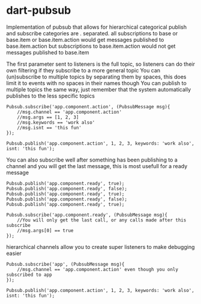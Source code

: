 dart-pubsub
===========

Implementation of pubsub that allows for hierarchical categorical publish and subscribe categories are . separated. all subscriptions to base or base.item or base.item.action would get messages published to base.item.action but subscriptions to base.item.action would not get messages published to base.item

The first parameter sent to listeners is the full topic, so listeners can do their own filtering if they subscribe to a more general topic You can (un)subscribe to multiple topics by separating them by spaces, this does limit it to events with no spaces in their names though You can publish to multiple topics the same way, just remember that the system automatically publishes to the less specific topics

    Pubsub.subscribe('app.component.action', (PubsubMessage msg){
		//msg.channel == 'app.component.action'
		//msg.args == [1, 2, 3]
		//msg.keywords == 'work also'
		//msg.isnt == 'this fun'
	});

	Pubsub.publish('app.component.action', 1, 2, 3, keywords: 'work also', isnt: 'this fun');

You can also subscribe well after something has been publishing to a channel and you will get the last message, this is most usefull for a ready message

	Pubsub.publish('app.component.ready', true);
	Pubsub.publish('app.component.ready', false);
	Pubsub.publish('app.component.ready', true);
	Pubsub.publish('app.component.ready', false);
	Pubsub.publish('app.component.ready', true);

	Pubsub.subscribe('app.component.ready', (PubsubMessage msg){
		//You will only get the last call, or any calls made after this subscribe
		//msg.args[0] == true
	});

hierarchical channels allow you to create super listeners to make debugging easier

	Pubsub.subscribe('app', (PubsubMessage msg){
		//msg.channel == 'app.component.action' even though you only subscribed to app
	});

	Pubsub.publish('app.component.action', 1, 2, 3, keywords: 'work also', isnt: 'this fun');